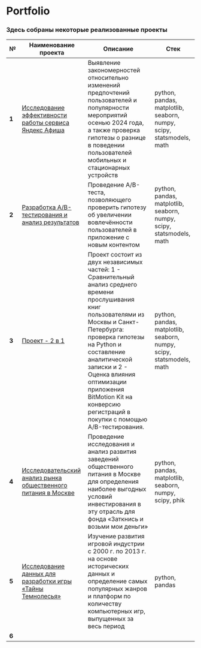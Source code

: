 # Portfolio

### Здесь собраны некоторые реализованные проекты

| **№** | **Наименование проекта** | **Описание** | **Стек** |
|-------|--------------------------|--------------|----------|
| **1** | [Исследование эффективности работы сервиса Яндекс Афиша](https://github.com/Olga-Agafonova-21/Practicum_project/tree/main/project_1) | Выявление закономерностей относительно изменений предпочтений пользователей и популярности мероприятий осенью 2024 года, а также проверка гипотезы о разнице в поведении пользователей мобильных и стационарных устройств | python, pandas, matplotlib, seaborn, numpy, scipy, statsmodels, math |
| **2** | [Разработка A/B-тестирования и анализ результатов](https://github.com/Olga-Agafonova-21/Practicum_project/tree/main/проект_2) | Проведение A/B-теста, позволяющего проверить гипотезу об увеличении вовлечённости пользователей в приложение с новым контентом | python, pandas, matplotlib, seaborn, numpy, scipy, statsmodels, math |
| **3** | [Проект - 2 в 1](https://github.com/Olga-Agafonova-21/Practicum_project/tree/main/проект_3) | Проект состоит из двух независимых частей: 1 - Сравнительный анализ среднего времени прослушивания книг пользователями из Москвы и Санкт-Петербурга: проверка гипотезы на Python и составление аналитической записки и 2 - Оценка влияния оптимизации приложения BitMotion Kit на конверсию регистраций в покупки с помощью A/B-тестирования. | python, pandas, matplotlib, seaborn, numpy, scipy, statsmodels, math |
| **4** | [Исследовательский анализ рынка общественного питания в Москве](https://github.com/Olga-Agafonova-21/Practicum_project/tree/main/проект_4) | Проведение исследования и анализ развития заведений общественного питания в Москве для определения наиболее выгодных условий инвестирования в эту отрасль для фонда «Заткнись и возьми мои деньги» | python, pandas, matplotlib, seaborn, numpy, scipy, phik |
| **5** | [Исследование данных для разработки игры «Тайны Темнолесья»](https://github.com/Olga-Agafonova-21/Practicum_project/tree/main/проект_5) | Изучение развития игровой индустрии с 2000 г. по 2013 г. на основе исторических данных и определение самых популярных жанров и платформ по количеству компьютерных игр, выпущенных за весь период | python, pandas |
| **6** | []() |  |  |
